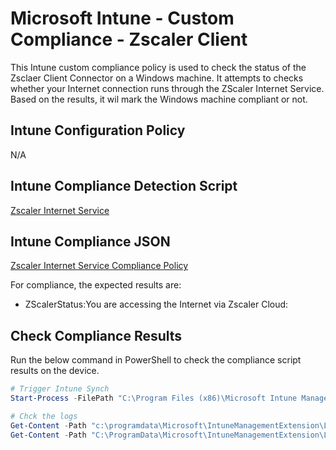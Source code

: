 # Microsoft Intune - Custom Compliance - Zscaler Client

This Intune custom compliance policy is used to check the status of the Zsclaer Client Connector on a Windows machine. It attempts to checks whether your Internet connection runs through the ZScaler Internet Service. Based on the results, it wil mark the Windows machine compliant or not.

## Intune Configuration Policy

N/A

## Intune Compliance Detection Script

[Zscaler Internet Service](./Detect-Zscaler.ps1)

## Intune Compliance JSON

[Zscaler Internet Service Compliance Policy](./Detect-Zscaler.json)

For compliance, the expected results are:

- ZScalerStatus:You are accessing the Internet via Zscaler Cloud:

## Check Compliance Results

Run the below command in PowerShell to check the compliance script results on the device.

```powershell
# Trigger Intune Synch
Start-Process -FilePath "C:\Program Files (x86)\Microsoft Intune Management Extension\Microsoft.Management.Services.IntuneWindowsAgent.exe" -ArgumentList intunemanagementextension://synccompliance
```

```powershell
# Chck the logs
Get-Content -Path "c:\programdata\Microsoft\IntuneManagementExtension\Logs\AgentExecutor.log" | Select-String -Pattern 'ServiceState|ServiceStartupMode'
Get-Content -Path "C:\ProgramData\Microsoft\IntuneManagementExtension\Logs\HealthScripts.log" | Select-String -Pattern 'ServiceState|ServiceStartupMode'
```
